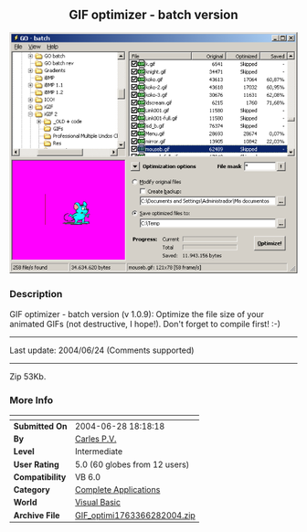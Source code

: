 ﻿<div align="center">

## GIF optimizer \- batch version

<img src="PIC2004626713116966.gif">
</div>

### Description

GIF optimizer - batch version (v 1.0.9): Optimize the file size of your animated GIFs (not destructive, I hope!). Don't forget to compile first! :-) 

----

Last update: 2004/06/24 (Comments supported) 

----

Zip 53Kb.
 
### More Info
 


<span>             |<span>
---                |---
**Submitted On**   |2004-06-28 18:18:18
**By**             |[Carles P\.V\.](https://github.com/Planet-Source-Code/PSCIndex/blob/master/ByAuthor/carles-p-v.md)
**Level**          |Intermediate
**User Rating**    |5.0 (60 globes from 12 users)
**Compatibility**  |VB 6\.0
**Category**       |[Complete Applications](https://github.com/Planet-Source-Code/PSCIndex/blob/master/ByCategory/complete-applications__1-27.md)
**World**          |[Visual Basic](https://github.com/Planet-Source-Code/PSCIndex/blob/master/ByWorld/visual-basic.md)
**Archive File**   |[GIF\_optimi1763366282004\.zip](https://github.com/Planet-Source-Code/carles-p-v-gif-optimizer-batch-version__1-48237/archive/master.zip)








